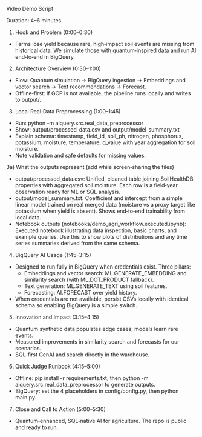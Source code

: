 Video Demo Script

Duration: 4–6 minutes

1) Hook and Problem (0:00–0:30)
- Farms lose yield because rare, high‑impact soil events are missing from historical data. We simulate those with quantum‑inspired data and run AI end‑to‑end in BigQuery.

2) Architecture Overview (0:30–1:00)
- Flow: Quantum simulation -> BigQuery ingestion -> Embeddings and vector search -> Text recommendations -> Forecast.
- Offline‑first: If GCP is not available, the pipeline runs locally and writes to output/.

3) Local Real‑Data Preprocessing (1:00–1:45)
- Run: python -m aiquery.src.real_data_preprocessor
- Show: output/processed_data.csv and output/model_summary.txt
- Explain schema: timestamp, field_id, soil_ph, nitrogen, phosphorus, potassium, moisture, temperature, q_value with year aggregation for soil moisture.
- Note validation and safe defaults for missing values.

3a) What the outputs represent (add while screen‑sharing the files)
- output/processed_data.csv: Unified, cleaned table joining SoilHealthDB properties with aggregated soil moisture. Each row is a field‑year observation ready for ML or SQL analysis.
- output/model_summary.txt: Coefficient and intercept from a simple linear model trained on real merged data (moisture vs a proxy target like potassium when yield is absent). Shows end‑to‑end trainability from local data.
- Notebook outputs (notebooks/demo_agri_workflow.executed.ipynb): Executed notebook illustrating data inspection, basic charts, and example queries. Use this to show plots of distributions and any time series summaries derived from the same schema.

4) BigQuery AI Usage (1:45–3:15)
- Designed to run fully in BigQuery when credentials exist. Three pillars:
  - Embeddings and vector search: ML.GENERATE_EMBEDDING and similarity search (with ML.DOT_PRODUCT fallback).
  - Text generation: ML.GENERATE_TEXT using soil features.
  - Forecasting: AI.FORECAST over yield history.
- When credentials are not available, persist CSVs locally with identical schema so enabling BigQuery is a simple switch.

5) Innovation and Impact (3:15–4:15)
- Quantum synthetic data populates edge cases; models learn rare events.
- Measured improvements in similarity search and forecasts for our scenarios.
- SQL‑first GenAI and search directly in the warehouse.

6) Quick Judge Runbook (4:15–5:00)
- Offline: pip install -r requirements.txt, then python -m aiquery.src.real_data_preprocessor to generate outputs.
- BigQuery: set the 4 placeholders in config/config.py, then python main.py.

7) Close and Call to Action (5:00–5:30)
- Quantum‑enhanced, SQL‑native AI for agriculture. The repo is public and ready to run.


